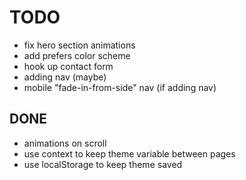 # TODO

- fix hero section animations
- add prefers color scheme
- hook up contact form
- adding nav (maybe)
- mobile "fade-in-from-side" nav (if adding nav)

## DONE

- animations on scroll
- use context to keep theme variable between pages
- use localStorage to keep theme saved
